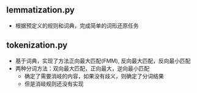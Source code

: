 ## lemmatization.py
- 根据预定义的规则和词典，完成简单的词形还原任务
## tokenization.py
- 基于词典，实现了方法正向最大匹配(FMM), 反向最大匹配，反向最小匹配
- 两种分词方法：双向最大匹配，正向最大，逆向最小匹配
  - 确定了需要消岐的内容，如果没有歧义，则确定了分词结果
  - 但是消岐规则还没有实现